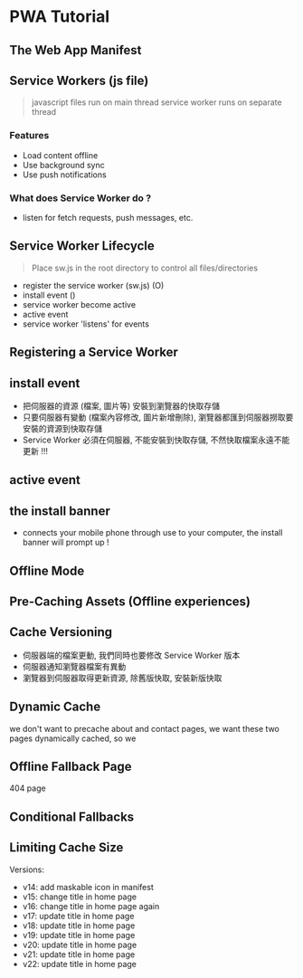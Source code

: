 # PWA Tutorial

## The Web App Manifest

## Service Workers (js file)
> javascript files run on main thread
> service worker runs on separate thread

### Features
- Load content offline
- Use background sync
- Use push notifications

### What does Service Worker do ?
- listen for fetch requests, push messages, etc.
  
## Service Worker Lifecycle
> Place sw.js in the root directory to control all files/directories
- register the service worker (sw.js) (O)
- install event ()
- service worker become active
- active event
- service worker 'listens' for events

## Registering a Service Worker

## install event
- 把伺服器的資源 (檔案, 圖片等) 安裝到瀏覽器的快取存儲
- 只要伺服器有變動 (檔案內容修改, 圖片新增刪除), 瀏覽器都匯到伺服器撈取要安裝的資源到快取存儲 
- Service Worker 必須在伺服器, 不能安裝到快取存儲, 不然快取檔案永遠不能更新 !!!

## active event

## the install banner 
- connects your mobile phone through use to your computer, the install banner will prompt up !

## Offline Mode

## Pre-Caching Assets (Offline experiences)

## Cache Versioning
- 伺服器端的檔案更動, 我們同時也要修改 Service Worker 版本
- 伺服器通知瀏覽器檔案有異動
- 瀏覽器到伺服器取得更新資源, 除舊版快取, 安裝新版快取
  
## Dynamic Cache
we don't want to precache about and contact pages, we want these two pages dynamically cached,
so we 

## Offline Fallback Page
404 page

## Conditional Fallbacks

## Limiting Cache Size


Versions:
- v14: add maskable icon in manifest
- v15: change title in home page
- v16: change title in home page again
- v17: update title in home page 
- v18: update title in home page 
- v19: update title in home page 
- v20: update title in home page 
- v21: update title in home page 
- v22: update title in home page 

